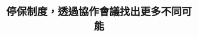 ---
id: "26"
lang: zh-tw
description: 「全民健保，長年旅居國外、退保期間過長者，不得成為納保對象」連署案
propose_date: 2017-12-04
meeting_date: 2018-01-05
publish: "FALSE"
selected: "FALSE"
blog_selected: "FALSE"
thumbnail: https://pdis.nat.gov.tw/assets/imgs/8a99194a014a2bb280a35853b50390101339d16e.JPG
title: 停保制度，透過協作會議找出更多不同可能
introduction:
  content: >-
    全民健康保險是臺灣重要的社會保險制度之一，讓人民能透過保險的方式共同分擔醫療的風險，只要是中華民國國民，在臺灣地區設有戶籍滿6個月，都要強制參加全民健康保險，按月繳納健保費，但考量因留學、工作等因素在國外之民眾無法在國外享有臺灣健保醫療服務，所以於「全民健康保險法施行細則」規範「停保制度」，卻有少數國人運用此制度而沒有持續繳納健保費，只在有醫療需求時回國，繳納少許保險費後立即使用健保資源，影響了民眾的觀感，才有本次提案的產生。

    當天的與會者討論不同的族群樣態是否可以適用停保制度，以及若是不再適用停保制度後，可能可以推動的配套措施，這些停保的判斷標準包含出國原因、回台頻率、當地醫療保險、收入高低、身分識別容易與否以及當地醫療資源。收集完意見之後，衛福部提出的可能方案包含全面廢止停保制度，或是嚴格限縮停保制度，希望能先規劃修正停保相關規定，並持續觀察制度運作情形。
  image: https://pdis.nat.gov.tw/assets/imgs/a4ccd612ea8362f892878a65536c13a58e61185f.JPG
color: blue
join:
  type: 提
  title: 全民健保，長年旅居國外、退保期間過長者，不得成為納保對象
  link: https://join.gov.tw/idea/detail/4b8696ee-2189-417a-bbfc-89b969abe824
  image: https://cm.pdis.nat.gov.tw/images/post/1xDm589AofmYT1ajQh_9AmvCqQo2qiA3t.jpg
layout: post
departments:
  - 衛福部
embed:
  agenda_book:
    links:
      - https://hackmd.io/@peggylo/H1O3dpNQG/%2Fs%2Fry7IBTE7G?type=book
  mind_map:
    links:
      - https://miro.com/app/live-embed/o9J_k0fOS20=/?moveToViewport=-7854,-3780,5173,3814
  ministry_slide:
    links:
      - https://issuu.com/pdis.tw/docs/2018-01-05-________________416c0e505d95ac
      - https://issuu.com/pdis.tw/docs/2018-01-05-_______________
  host_slide:
    links:
      - https://issuu.com/pdis.tw/docs/2018-01-05-________________146da9ec0bfa50
  transcript:
    links:
      - https://sayit.pdis.nat.gov.tw/2018-01-05-%E9%96%8B%E6%94%BE%E6%94%BF%E5%BA%9C%E7%AC%AC%E4%BA%8C%E5%8D%81%E5%85%AD%E6%AC%A1%E5%8D%94%E4%BD%9C%E6%9C%83%E8%AD%B0
blogs:
  - https://pdis.nat.gov.tw/zh-TW/blog/Persona%E8%83%BD%E5%BC%95%E5%85%A5%E5%8D%94%E4%BD%9C%E6%9C%83%E8%AD%B0%E5%97%8E-%E5%81%A5%E4%BF%9D%E6%A1%88%E7%9A%84%E5%89%B5%E6%96%B0%E5%98%97%E8%A9%A6/
---